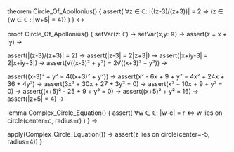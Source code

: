 theorem Circle_Of_Apollonius() {
  assert(
    ∀z ∈ ℂ: |((z-3)/(z+3))| = 2 ⇒
    (z ∈ {w ∈ ℂ : |w+5| = 4})
  )
} ↔

proof Circle_Of_Apollonius() {
  setVar(z: ℂ) →
  setVar(x,y: ℝ) →
  assert(z = x + iy) →
  
  assert(|(z-3)/(z+3)| = 2) →
  assert(|z-3| = 2|z+3|) →
  assert(|x+iy-3| = 2|x+iy+3|) →
  assert(√((x-3)² + y²) = 2√((x+3)² + y²)) →
  
  assert((x-3)² + y² = 4((x+3)² + y²)) →
  assert(x² - 6x + 9 + y² = 4x² + 24x + 36 + 4y²) →
  assert(3x² + 30x + 27 + 3y² = 0) →
  assert(x² + 10x + 9 + y² = 0) →
  assert((x+5)² - 25 + 9 + y² = 0) →
  assert((x+5)² + y² = 16) →
  assert(|z+5| = 4) →

  lemma Complex_Circle_Equation() {
    assert(
      ∀w ∈ ℂ: |w-c| = r ⇔ w lies on circle(center=c, radius=r)
    )
  } →
  
  apply(Complex_Circle_Equation()) →
  assert(z lies on circle(center=-5, radius=4))
}